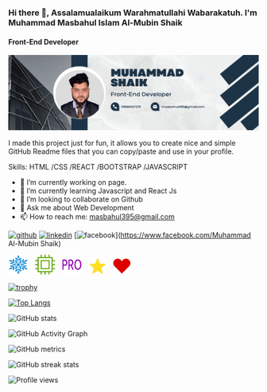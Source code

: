 ### Hi there 👋,  Assalamualaikum Warahmatullahi Wabarakatuh. I'm Muhammad Masbahul Islam Al-Mubin Shaik
#### Front-End Developer
![Front-End Developer](https://github.com/shaikcse123/shaikcse123/blob/admin/Blue%20Modern%20Manager%20Marketing%20Linkedin%20Article%20Cover.png)

I made this project just for fun, it allows you to create nice and simple GitHub Readme files that you can copy/paste and use in your profile.

Skills:  HTML /CSS /REACT /BOOTSTRAP /JAVASCRIPT

- 🔭 I’m currently working on page. 
- 🌱 I’m currently learning  Javascript and React Js 
- 👯 I’m looking to collaborate on  Github 
- 💬 Ask me about Web Development 
- 📫 How to reach me: masbahul395@gmail.com 


[<img src='https://cdn.jsdelivr.net/npm/simple-icons@3.0.1/icons/github.svg' alt='github' height='40'>](https://github.com/shaikcse123)  [<img src='https://cdn.jsdelivr.net/npm/simple-icons@3.0.1/icons/linkedin.svg' alt='linkedin' height='40'>](https://www.linkedin.com/in/www.linkedin.com/in/muhammad-masbahul-islam-al-mubin-shaik-7982811b9/)  [<img src='https://cdn.jsdelivr.net/npm/simple-icons@3.0.1/icons/facebook.svg' alt='facebook' height='40'>](https://www.facebook.com/Muhammad Al-Mubin Shaik)  

<a href='https://archiveprogram.github.com/'><img src='https://raw.githubusercontent.com/acervenky/animated-github-badges/master/assets/acbadge.gif' width='40' height='40'></a> <a href='https://docs.github.com/en/developers'><img src='https://raw.githubusercontent.com/acervenky/animated-github-badges/master/assets/devbadge.gif' width='40' height='40'></a> <a href='https://github.com/pricing'><img src='https://raw.githubusercontent.com/acervenky/animated-github-badges/master/assets/pro.gif' width='40' height='40'></a> <a href='https://stars.github.com/'><img src='https://raw.githubusercontent.com/acervenky/animated-github-badges/master/assets/starbadge.gif' width='35' height='35'></a> <a href='https://docs.github.com/en/github/supporting-the-open-source-community-with-github-sponsors'><img src='https://raw.githubusercontent.com/acervenky/animated-github-badges/master/assets/sponsorbadge.gif' width='35' height='35'></a> 

[![trophy](https://github-profile-trophy.vercel.app/?username=shaikcse123)](https://github.com/ryo-ma/github-profile-trophy)

[![Top Langs](https://github-readme-stats.vercel.app/api/top-langs/?username=shaikcse123)](https://github.com/anuraghazra/github-readme-stats)

![GitHub stats](https://github-readme-stats.vercel.app/api?username=shaikcse123&show_icons=true&count_private=true)  

![GitHub Activity Graph](https://activity-graph.herokuapp.com/graph?username=shaikcse123)  

![GitHub metrics](https://metrics.lecoq.io/shaikcse123)  

![GitHub streak stats](https://github-readme-streak-stats.herokuapp.com/?user=shaikcse123)  

![Profile views](https://gpvc.arturio.dev/shaikcse123)  
